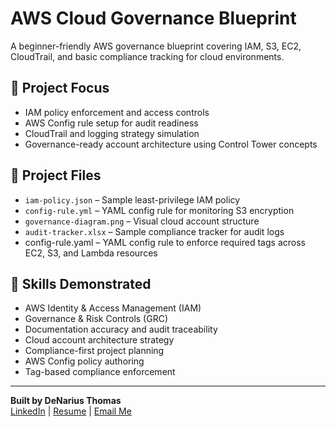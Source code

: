 # AWS Cloud Governance Blueprint

A beginner-friendly AWS governance blueprint covering IAM, S3, EC2, CloudTrail, and basic compliance tracking for cloud environments.

## 🔐 Project Focus
- IAM policy enforcement and access controls
- AWS Config rule setup for audit readiness
- CloudTrail and logging strategy simulation
- Governance-ready account architecture using Control Tower concepts

## 📁 Project Files
- `iam-policy.json` – Sample least-privilege IAM policy  
- `config-rule.yml` – YAML config rule for monitoring S3 encryption  
- `governance-diagram.png` – Visual cloud account structure  
- `audit-tracker.xlsx` – Sample compliance tracker for audit logs
-  config-rule.yaml – YAML config rule to enforce required tags across EC2, S3, and Lambda resources


## 🧠 Skills Demonstrated
- AWS Identity & Access Management (IAM)  
- Governance & Risk Controls (GRC)  
- Documentation accuracy and audit traceability  
- Cloud account architecture strategy  
- Compliance-first project planning
- AWS Config policy authoring
- Tag-based compliance enforcement


---

**Built by DeNarius Thomas**  
[LinkedIn](https://www.linkedin.com/in/denariusthomas) | [Resume](#) | [Email Me](mailto:denarius.thomas@gmail.com)
